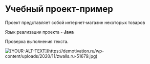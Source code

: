 # Учебный проект-пример

Проект представляет собой интернет-магазин некоторых товаров

Язык реализации проекта - **Java**

Проверка выполнения текста.

<picture>
 <source media="(prefers-color-scheme: dark)" srcset="YOUR-DARKMODE-IMAGE">
 <source media="(prefers-color-scheme: light)" srcset="YOUR-LIGHTMODE-IMAGE">
 <img alt="[YOUR-ALT-TEXT](https://demotivation.ru/wp-content/uploads/2020/11/zwalls.ru-51679.jpg)" src="[YOUR-DEFAULT-IMAGE](https://demotivation.ru/wp-content/uploads/2020/11/zwalls.ru-51679.jpg)">
</picture>
